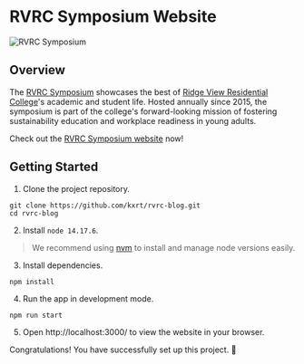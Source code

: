# RVRC Symposium Website

![RVRC Symposium](/docs/assets/website.png)

## Overview

The [RVRC Symposium](https://rvrc-blog.vercel.app/) showcases the best of [Ridge View Residential College](https://rvrc.nus.edu.sg/)'s academic and student life. Hosted annually since 2015, the symposium is part of the college's forward-looking mission of fostering sustainability education and workplace readiness in young adults.

Check out the [RVRC Symposium website](https://rvrc-blog.vercel.app/) now!

## Getting Started

1. Clone the project repository.

```
git clone https://github.com/kxrt/rvrc-blog.git
cd rvrc-blog
```

2. Install `node 14.17.6`.

> We recommend using [nvm](https://github.com/nvm-sh/nvm?tab=readme-ov-file#installing-and-updating) to install and manage node versions easily.

3. Install dependencies.

```
npm install
```

4. Run the app in development mode.

```
npm run start
```

5. Open http://localhost:3000/ to view the website in your browser.

Congratulations! You have successfully set up this project. :tada:
